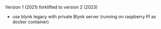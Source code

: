 Version 1 (2021) forklifted to version 2 (2023)

- use blynk legacy with private Blynk server (running on raspberry PI as docker container)

